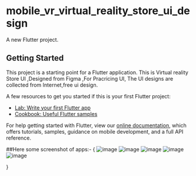 # mobile_vr_virtual_reality_store_ui_design

A new Flutter project.

## Getting Started

This project is a starting point for a Flutter application.
This is Virtual reality Store UI ,Designed from Figma ,For Pracricing UI, The UI designs are collected from Internet,free ui design.

A few resources to get you started if this is your first Flutter project:

- [Lab: Write your first Flutter app](https://flutter.dev/docs/get-started/codelab)
- [Cookbook: Useful Flutter samples](https://flutter.dev/docs/cookbook)

For help getting started with Flutter, view our
[online documentation](https://flutter.dev/docs), which offers tutorials,
samples, guidance on mobile development, and a full API reference.

##Here some screenshot of apps:- {
![image](https://user-images.githubusercontent.com/106397010/200060837-b9f0551c-f760-4ee6-a30b-4d2a7ee38a13.png)
![image](https://user-images.githubusercontent.com/106397010/200060912-d75c7eb4-6293-49c5-9ab8-0a7cc577bc1f.png)
![image](https://user-images.githubusercontent.com/106397010/200060978-d0d2e4ec-4c2f-44a6-815d-40dd0b0b90d8.png)
![image](https://user-images.githubusercontent.com/106397010/200061010-8529d865-2799-462c-8724-2ada758b7471.png)
![image](https://user-images.githubusercontent.com/106397010/200061048-6f8128e8-f455-48dc-b404-024350d6177a.png)

}
